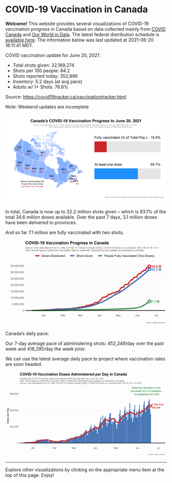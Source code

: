 COVID-19 Vaccination in Canada
==============================

**Welcome!** This website provides several visualizations of COVID-19
vaccination progress in Canada based on data collected mainly from
[COVID Canada](https://covid19tracker.ca/vaccinationtracker.html) and
[Our World in Data](https://ourworldindata.org/covid-vaccinations). The
latest federal distribution schedule is [available
here](https://www.canada.ca/en/public-health/services/diseases/2019-novel-coronavirus-infection/prevention-risks/covid-19-vaccine-treatment/vaccine-rollout.html).
The information below was last updated at 2021-06-20 18:11:41 MDT.

COVID vaccination update for June 20, 2021:

-   Total shots given: 32,189,274
-   Shots per 100 people: 84.2
-   Shots reported today: 352,896
-   Inventory: 5.2 days (at avg pace)
-   Adults w/ 1+ Shots: 76.8%

Source:
<a href="https://covid19tracker.ca/vaccinationtracker.html" class="uri">https://covid19tracker.ca/vaccinationtracker.html</a>

Note: Weekend updates are incomplete

![](Plots/plot_main.png)

In total, Canada is now up to 32.2 million shots given – which is 93.1%
of the total 34.6 million doses available. Over the past 7 days, 3.1
million doses have been delivered to provinces.

And so far 7.1 million are fully vaccinated with two shots.

![](Plots/plot_total.png)

Canada’s daily pace:

Our 7-day average pace of administering shots: 452,249/day over the past
week and 418,295/day the week prior.

We can use the latest average daily pace to project where vaccination
rates are soon headed.

![](Plots/pace_national.png)

------------------------------------------------------------------------

Explore other visualizations by clicking on the appropriate menu item at
the top of this page. Enjoy!
